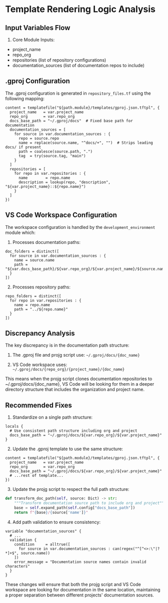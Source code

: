 # Template Rendering Logic Analysis

## Input Variables Flow

1. Core Module Inputs:
- project_name
- repo_org 
- repositories (list of repository configurations)
- documentation_sources (list of documentation repos to include)

## .gproj Configuration

The .gproj configuration is generated in `repository_files.tf` using the following mapping:

```hcl
content = templatefile("${path.module}/templates/gproj.json.tftpl", {
  project_name   = var.project_name
  repo_org       = var.repo_org
  docs_base_path = "~/.gproj/docs"  # Fixed base path for documentation
  documentation_sources = [
    for source in var.documentation_sources : {
      repo = source.repo
      name = replace(source.name, "^docs/+", "")  # Strips leading docs/ if present
      path = coalesce(source.path, ".")
      tag  = try(source.tag, "main")
    }
  ]
  repositories = [
    for repo in var.repositories : {
      name        = repo.name
      description = lookup(repo, "description", "${var.project_name}::${repo.name}")
    }
  ]
})
```

## VS Code Workspace Configuration

The workspace configuration is handled by the `development_environment` module which:

1. Processes documentation paths:
```hcl
doc_folders = distinct([
  for source in var.documentation_sources : {
    name = source.name
    path = "${var.docs_base_path}/${var.repo_org}/${var.project_name}/${source.name}"
  }
])
```

2. Processes repository paths:
```hcl
repo_folders = distinct([
  for repo in var.repositories : {
    name = repo.name
    path = "../${repo.name}"
  }
])
```

## Discrepancy Analysis

The key discrepancy is in the documentation path structure:

1. The .gproj file and projg script use:
`~/.gproj/docs/{doc_name}`

2. VS Code workspace uses:
`~/.gproj/docs/{repo_org}/{project_name}/{doc_name}`

This means when the projg script clones documentation repositories to ~/.gproj/docs/{doc_name}, VS Code will be looking for them in a deeper directory structure that includes the organization and project name.

## Recommended Fixes

1. Standardize on a single path structure:
```hcl
locals {
  # Use consistent path structure including org and project
  docs_base_path = "~/.gproj/docs/${var.repo_org}/${var.project_name}"
}
```

2. Update the .gproj template to use the same structure:
```hcl
content = templatefile("${path.module}/templates/gproj.json.tftpl", {
  project_name   = var.project_name
  repo_org       = var.repo_org
  docs_base_path = "~/.gproj/docs/${var.repo_org}/${var.project_name}"
  # ...rest of template...
})
```

3. Update the projg script to respect the full path structure:
```python
def transform_doc_path(self, source: Dict) -> str:
    """Transform documentation source path to include org and project"""
    base = self.expand_path(self.config["docs_base_path"])
    return f"{base}/{source['name']}"
```

4. Add path validation to ensure consistency:
```hcl
variable "documentation_sources" {
  # ...
  validation {
    condition     = alltrue([
      for source in var.documentation_sources : can(regex("^[^<>:\"|?*]+$", source.name))
    ])
    error_message = "Documentation source names contain invalid characters"
  }
}
```

These changes will ensure that both the projg script and VS Code workspace are looking for documentation in the same location, maintaining a proper separation between different projects' documentation sources.
